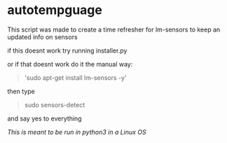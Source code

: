 # autotempguage

This script was made to create a time refresher for lm-sensors to keep an updated info on sensors

if this doesnt work try running installer.py

or if that doesnt work do it the manual way:
>'sudo apt-get install lm-sensors -y' 

then type 

>sudo sensors-detect 

and say yes to everything

_This is meant to be run in python3 in a Linux OS_
